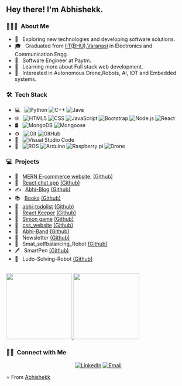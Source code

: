 <!--img src="https://raw.githubusercontent.com/AVS1508/AVS1508/master/assets/Aditya%20Vikram%20Singh%20Banner.png"-->

<h2> Hey there! I'm Abhishekk.</h2>

<h3> 👨🏻‍💻 &nbsp;About Me </h3>

- 🤔 &nbsp; Exploring new technologies and developing software solutions.
- 🎓 &nbsp; Graduated from [IIT(BHU),Varanasi](https://www.iitbhu.ac.in/) in Electronics and Communication Engg.
- 💼 &nbsp; Software Engineer at Paytm.
- 🌱 &nbsp; Learning more about Full stack web development.
- 🧐 &nbsp; Interested in Autonomous Drone,Robots, AI, IOT and Embedded systems.
 
<h3> 🛠 &nbsp;Tech Stack</h3>

- 💻 &nbsp;
  ![Python](https://img.shields.io/badge/-Python-333333?style=flat&logo=python)
  ![C++](https://img.shields.io/badge/-C++-333333?style=flat&logo=C%2B%2B&logoColor=00599C)
  ![Java](https://img.shields.io/badge/-Java-333333?style=flat&logo=java)
- 🌐 &nbsp;
  ![HTML5](https://img.shields.io/badge/-HTML5-333333?style=flat&logo=HTML5)
  ![CSS](https://img.shields.io/badge/-CSS-333333?style=flat&logo=CSS3&logoColor=1572B6)
  ![JavaScript](https://img.shields.io/badge/-JavaScript-333333?style=flat&logo=javascript)
  ![Bootstrap](https://img.shields.io/badge/-Bootstrap-333333?style=flat&logo=bootstrap&logoColor=563D7C)
  ![Node.js](https://img.shields.io/badge/-Node.js-333333?style=flat&logo=node.js)
  ![React](https://img.shields.io/badge/-React-333333?style=flat&logo=react)
- 🛢 &nbsp;
  ![MongoDB](https://img.shields.io/badge/-MongoDB-333333?style=flat&logo=mongodb)
  ![Mongoose](https://img.shields.io/badge/-Mongoose-333333?style=flat&logo=mongoose)
- ⚙️ &nbsp;
  ![Git](https://img.shields.io/badge/-Git-333333?style=flat&logo=git)
  ![GitHub](https://img.shields.io/badge/-GitHub-333333?style=flat&logo=github)
- 🔧 &nbsp;
  ![Visual Studio Code](https://img.shields.io/badge/-Visual%20Studio%20Code-333333?style=flat&logo=visual-studio-code&logoColor=007ACC)
- 🤖 &nbsp; ![ROS](https://img.shields.io/badge/-ROS-333333?style=flat&logo=ROS) 
            ![Arduino](https://img.shields.io/badge/-Arduino-333333?style=flat&logo=Arduino)
            ![Raspberry pi](https://img.shields.io/badge/-Raspberrypi-333333?style=flat&logo=Raspberry%20pi)
            ![Drone](https://img.shields.io/badge/-Drone-333333?style=flat&logo=Drone)
            
<h3> 💻 &nbsp;Projects</h3>

- 🛒 &nbsp; [MERN E-commerce website.](https://abhicart.herokuapp.com) [(Github)](https://github.com/Abhi7836/AbhiCart)
- 💬 &nbsp; [React chat app](https://abhi-chatme.herokuapp.com) [(Github)](https://github.com/Abhi7836/abhi-chatme) 
- ✍️ &nbsp; [Abhi-Blog](https://abhi-blog.herokuapp.com/) [(Github)](https://github.com/Abhi7836/abhi-blog)
- 📚 &nbsp; [Books](https://abhi7836.github.io/Books/) [(Github)](https://github.com/Abhi7836/Books) 
- 📝 &nbsp; [abhi-todolist](abhi-dolist.herokuapp.com/ ) [(Github)](https://github.com/Abhi7836/abhi-todolist)    
- 📝 &nbsp; [React Keeper](https://codesandbox.io/s/github/Abhi7836/abhi-keeper) [(Github)](https://github.com/Abhi7836/abhi-keeper) 
- 🧠 &nbsp; [Simon game](https://abhi7836.github.io/Abhi_simon/) [(Github)](https://github.com/Abhi7836/Abhi_simon)
- 💼 &nbsp; [css_website](https://abhi7836.github.io/Abhi_Css_website/) [(Github)](https://github.com/Abhi7836/Abhi_Css_website)   
- 🥁 &nbsp; [Abhi-Band](https://abhi7836.github.io/Abhi_band/) [(Github)](https://github.com/Abhi7836/Abhi_band)         
- 📰 &nbsp; Newsletter [(Github)](https://github.com/Abhi7836/Newsletter)                       
- 🤖 &nbsp; Smat_selfbalancing_Robot  [(Github)](https://github.com/Abhi7836/Smat_selfbalancing_Robot) 
- 🖊️ &nbsp; SmartPen [(Github)](https://github.com/Abhi7836/mqtt-nodemcu-rpi) 
- 🤖 &nbsp; Ludo-Solving-Robot [(Github)](https://github.com/Abhi7836/Ludo-Solving-Robot) 

<br/>


<a href="https://github.com/Abhi7836">
  <img height="180em" src="https://github-readme-stats.vercel.app/api?username=Abhi7836&theme=buefy&show_icons=true" />
  <img height="180em" src="https://github-readme-stats.vercel.app/api/top-langs/?username=Abhi7836&theme=buefy&layout=compact" />
</a>

<br/>

<h3> 🤝🏻 &nbsp;Connect with Me </h3>

<p align="center">
<!--a href="https://www.adityavsingh.com/"><img alt="Website" src="https://img.shields.io/badge/Website-www.adityavsingh.com-blue?style=flat-square&logo=google-chrome"></a-->
<a href="https://www.linkedin.com/in/abhishekk-lal-naikk-987179181/"><img alt="LinkedIn" src="https://img.shields.io/badge/LinkedIn-Abhishekk Lal Naikk-blue?style=flat-square&logo=linkedin"></a>
<a href="mailto:sugali.alnaikk.ece17@itbhu.ac.in"><img alt="Email" src="https://img.shields.io/badge/Email-sugali.alnaikk.ece17@itbhu.ac.in-blue?style=flat-square&logo=gmail"></a>
</p>

⭐️ From [Abhishekk](https://github.com/Abhi7836)
